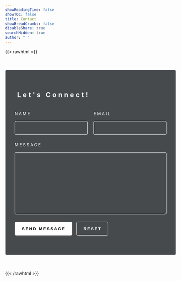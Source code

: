 ```yaml
---
showReadingTime: false
showTOC: false
title: Contact
showBreadCrumbs: false
disableShare: true
searchHidden: true
author: " "
---
```


{{< rawhtml >}}

<style>
  form{
    background: rgba(27,31,34,0.80);
    width: 640px;
    margin: 50px auto;
    max-width: 97%;
    border-radius: 4px;
    padding: 30px;
  }

  form .title h2{
    letter-spacing: 6px;
    display: inline-block;
    padding: 8px;
    margin-bottom: 32px;
    color: white;
  }

  form{
    border: 1px solid white;
  }

  form .half{
    display: flex;
    justify-content: space-between;
  }

  form .half .item{
    display: flex;
    flex-direction: column;
    margin-bottom: 24px;
    width: 48%;
    color: white;
  }
  
  .full{
      color: white;
  }

  form label{
    display: block;
    font-size: 13px;
    letter-spacing: 3.5px;
    margin-bottom: 16px;
  }

  form .half .item input{
    border-radius: 4px;
    border: 1px solid white;
    outline: 0;
    padding: 16px;
    width: 100%;
    height: 44px;
    background: transparent;
    font-size: 17px;
  }

  form .full{
    margin-bottom: 24px;
  }

  form .full textarea{
    background: transparent;
    border-radius: 4px;
    border: 1px solid white;
    outline: 0;
    padding: 12px 16px;
    width: 100%;
    height: 200px;
    font-size: 17px;
  }

  form .action{
    margin-bottom: 32px;
  }

  form .action input{
    background: transparent;
    border-radius: 4px;
    border: 1px solid white;
    cursor: pointer;
    font-size: 13px;
    font-weight: 600;
    height: 44px;
    letter-spacing: 3px;
    outline: 0;
    padding: 0 20px 0 22px;
    margin-right: 10px;
  }

  form .action input[type="submit"]{
    background: white;
    color: black;
  }

  form .half .item input:focus, form .full textarea:focus, form .action input[type="reset"]:hover{
    background: rgba(255,255,255,0.075);
  }

  form .action input[type="reset"]{
    color: white;
  }

  @media (max-width: 480px){
    form .half{
      flex-direction: column;
    }
    form .half .item{
      width: 100%;
    }
    form .action{
      display: flex;
      flex-direction: column;
    }
    form .action input{
      margin-bottom: 10px;
      width: 100%;
    }
  }

  .hidden{
      visibility: hidden;
  }
</style>

<div>
<form name="contact" method="POST" action="https://n8n.apps.codefusionz.com/webhook/send-mail">
    <div class="title">
      <h2>Let's Connect!</h2>
    </div>
    <div class="half">
      <div class="item">
        <label for="name">NAME</label>
        <input style="color:white;" type="text" id = "name" name="name" required>
      </div>
      <div class="item">
        <label for="email">EMAIL</label>
        <input style="color:white;" type="text" id = "email" name="email" required>
      </div>
    </div>
    <div class="full">
      <label for="message">MESSAGE</label>
      <textarea style="color:white;" name="" id = "message" name="message" required></textarea>
    </div>
    <div class="action">
      <input type="submit" value = "SEND MESSAGE">
      <input type="reset" value = "RESET">
    </div>
</form>
</div>

{{< /rawhtml >}}
